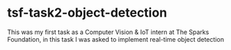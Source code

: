 # tsf-task2-object-detection
This was my first task as a Computer Vision & IoT intern at The Sparks Foundation, in this task I was asked to implement real-time object detection
